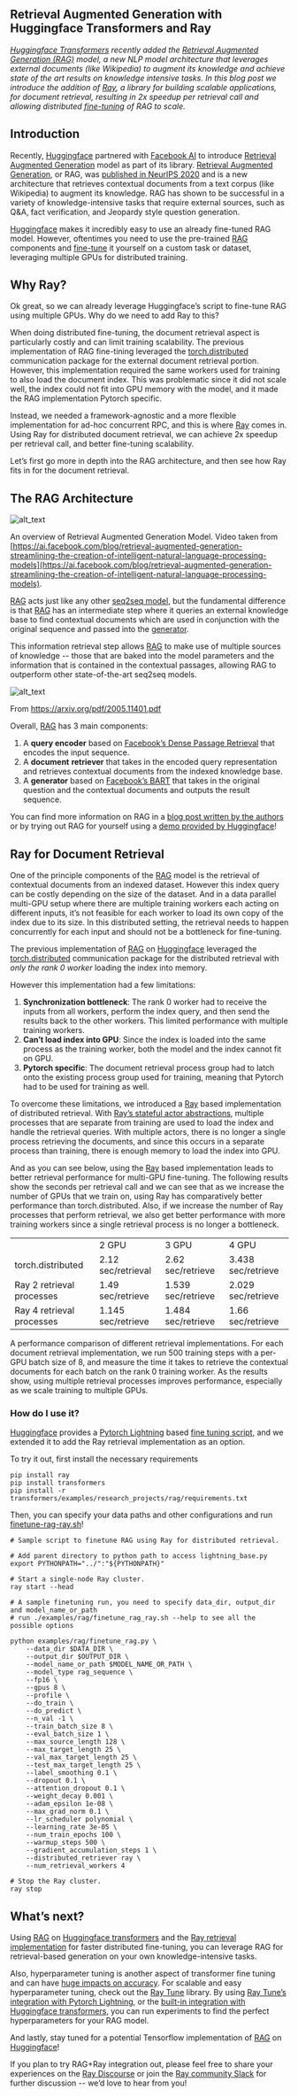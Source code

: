## Retrieval Augmented Generation with Huggingface Transformers and Ray

_[Huggingface Transformers](https://huggingface.co/) recently added the [Retrieval Augmented Generation (RAG)](https://twitter.com/huggingface/status/1310597560906780680) model, a new NLP model architecture that leverages external documents (like Wikipedia) to augment its knowledge and achieve state of the art results on knowledge intensive tasks. In this blog post we introduce the addition of [Ray](https://docs.ray.io/en/master/), a library for building scalable applications, for document retrieval, resulting in 2x speedup per retrieval call and allowing distributed [fine-tuning](https://github.com/huggingface/transformers/tree/master/examples/research_projects/rag) of RAG to scale._


## Introduction

Recently, [Huggingface](https://huggingface.co/) partnered with [Facebook AI](https://ai.facebook.com/) to introduce [Retrieval Augmented Generation](https://twitter.com/huggingface/status/1310597560906780680) model as part of its library. [Retrieval Augmented Generation](https://ai.facebook.com/blog/retrieval-augmented-generation-streamlining-the-creation-of-intelligent-natural-language-processing-models/), or RAG, was [published in NeurIPS 2020](https://arxiv.org/abs/2005.11401) and is a new architecture that retrieves contextual documents from a text corpus (like Wikipedia) to augment its knowledge. RAG has shown to be successful in a variety of knowledge-intensive tasks that require external sources, such as Q&A, fact verification, and Jeopardy style question generation.

[Huggingface](https://huggingface.co/) makes it incredibly easy to use an already fine-tuned RAG model. However, oftentimes you need to use the pre-trained [RAG](https://ai.facebook.com/blog/retrieval-augmented-generation-streamlining-the-creation-of-intelligent-natural-language-processing-models/) components and [fine-tune](https://huggingface.co/transformers/training.html) it yourself on a custom task or dataset, leveraging multiple GPUs for distributed training.


## Why Ray?

Ok great, so we can already leverage Huggingface’s script to fine-tune RAG using multiple GPUs. Why do we need to add Ray to this?

When doing distributed fine-tuning, the document retrieval aspect is particularly costly and can limit training scalability. The previous implementation of RAG fine-tining leveraged the [torch.distributed](https://pytorch.org/docs/stable/distributed.html) communication package for the external document retrieval portion. However, this implementation required the same workers used for training to also load the document index. This was problematic since it did not scale well, the index could not fit into GPU memory with the model, and it made the RAG implementation Pytorch specific.

Instead, we needed a framework-agnostic and a more flexible implementation for ad-hoc concurrent RPC, and this is where [Ray](https://ray.io/) comes in. Using Ray for distributed document retrieval, we can achieve 2x speedup per retrieval call, and better fine-tuning scalability.

Let’s first go more in depth into the RAG architecture, and then see how Ray fits in for the document retrieval.


## The RAG Architecture


![alt_text](assets/12_ray_rag/rag_gif.gif "image_tooltip")


An overview of Retrieval Augmented Generation Model. Video taken from [https://ai.facebook.com/blog/retrieval-augmented-generation-streamlining-the-creation-of-intelligent-natural-language-processing-models](https://ai.facebook.com/blog/retrieval-augmented-generation-streamlining-the-creation-of-intelligent-natural-language-processing-models).

[RAG](https://ai.facebook.com/blog/retrieval-augmented-generation-streamlining-the-creation-of-intelligent-natural-language-processing-models/) acts just like any other [seq2seq model](https://blog.keras.io/a-ten-minute-introduction-to-sequence-to-sequence-learning-in-keras.html), but the fundamental difference is that [RAG](https://ai.facebook.com/blog/retrieval-augmented-generation-streamlining-the-creation-of-intelligent-natural-language-processing-models/) has an intermediate step where it queries an external knowledge base to find contextual documents which are used in conjunction with the original sequence and passed into the [generator](https://huggingface.co/blog/how-to-generate).

This information retrieval step allows [RAG](https://ai.facebook.com/blog/retrieval-augmented-generation-streamlining-the-creation-of-intelligent-natural-language-processing-models/) to make use of multiple sources of knowledge -- those that are baked into the model parameters and the information that is contained in the contextual passages, allowing RAG to outperform other state-of-the-art seq2seq models.


![alt_text](assets/12_ray_rag/rag_architecture.png "image_tooltip")


From https://arxiv.org/pdf/2005.11401.pdf 

Overall, [RAG](https://ai.facebook.com/blog/retrieval-augmented-generation-streamlining-the-creation-of-intelligent-natural-language-processing-models/) has 3 main components:



1. A **query encoder** based on [Facebook’s Dense Passage Retrieval](https://arxiv.org/pdf/2004.04906.pdf) that encodes the input sequence.
2. A **document** **retriever**  that takes in the encoded query representation and retrieves contextual documents from the indexed knowledge base.
3. A **generator** based on [Facebook’s BART](https://arxiv.org/pdf/1910.13461.pdf) that takes in the original question and the contextual documents and outputs the result sequence.

You can find more information on RAG in a [blog post written by the authors](https://ai.facebook.com/blog/retrieval-augmented-generation-streamlining-the-creation-of-intelligent-natural-language-processing-models) or by trying out RAG for yourself using a [demo provided by Huggingface](https://huggingface.co/rag/)!


## Ray for Document Retrieval

One of the principle components of the [RAG](https://ai.facebook.com/blog/retrieval-augmented-generation-streamlining-the-creation-of-intelligent-natural-language-processing-models/) model is the retrieval of contextual documents from an indexed dataset. However this index query can be costly depending on the size of the dataset. And in a data parallel multi-GPU setup where there are multiple training workers each acting on different inputs, it’s not feasible for each worker to load its own copy of the index due to its size. In this distributed setting, the retrieval needs to happen concurrently for each input and should not be a bottleneck for fine-tuning.

The previous implementation of [RAG](https://ai.facebook.com/blog/retrieval-augmented-generation-streamlining-the-creation-of-intelligent-natural-language-processing-models/) on [Huggingface](https://huggingface.co/) leveraged the [torch.distributed](https://pytorch.org/docs/stable/distributed.html) communication package for the distributed retrieval with _only the rank 0 worker_ loading the index into memory. 

However this implementation had a few limitations:



1. **Synchronization bottleneck**: The rank 0 worker had to receive the inputs from all workers, perform the index query, and then send the results back to the other workers. This limited performance with multiple training workers.
2. **Can’t load index into GPU**: Since the index is loaded into the same process as the training worker, both the model and the index cannot fit on GPU.
3. **Pytorch specific**: The document retrieval process group had to latch onto the existing process group used for training, meaning that Pytorch had to be used for training as well.

To overcome these limitations, we introduced a [Ray](https://docs.ray.io/en/master/) based implementation of distributed retrieval. With [Ray’s stateful actor abstractions](https://docs.ray.io/en/master/actors.html), multiple processes that are separate from training are used to load the index and handle the retrieval queries. With multiple actors, there is no longer a single process retrieving the documents, and since this occurs in a separate process than training, there is enough memory to load the index into GPU.

And as you can see below, using the [Ray](https://docs.ray.io/en/master/) based implementation leads to better retrieval performance for multi-GPU fine-tuning. The following results show the seconds per retrieval call and we can see that as we increase the number of GPUs that we train on, using Ray has comparatively better performance than torch.distributed. Also, if we increase the number of Ray processes that perform retrieval, we also get better performance with more training workers since a single retrieval process is no longer a bottleneck.


<table>
  <tr>
   <td>
   </td>
   <td>2 GPU
   </td>
   <td>3 GPU
   </td>
   <td>4 GPU
   </td>
  </tr>
  <tr>
   <td>torch.distributed
   </td>
   <td>2.12 sec/retrieval
   </td>
   <td>2.62 sec/retrieve
   </td>
   <td>3.438 sec/retrieve
   </td>
  </tr>
  <tr>
   <td>Ray 2 retrieval processes
   </td>
   <td>1.49 sec/retrieve
   </td>
   <td>1.539 sec/retrieve
   </td>
   <td>2.029 sec/retrieve
   </td>
  </tr>
  <tr>
   <td>Ray 4 retrieval processes
   </td>
   <td>1.145 sec/retrieve
   </td>
   <td>1.484 sec/retrieve
   </td>
   <td>1.66 sec/retrieve
   </td>
  </tr>
</table>


A performance comparison of different retrieval implementations. For each document retrieval implementation, we run 500 training steps with a per-GPU batch size of 8, and measure the time it takes to retrieve the contextual documents for each batch on the rank 0 training worker. As the results show, using multiple retrieval processes improves performance, especially as we scale training to multiple GPUs.


### How do I use it?

[Huggingface](https://huggingface.co/) provides a [Pytorch Lightning](https://github.com/PyTorchLightning/pytorch-lightning) based [fine tuning script](https://github.com/huggingface/transformers/tree/master/examples/research_projects/rag), and we extended it to add the Ray retrieval implementation as an option. 

To try it out, first install the necessary requirements


```
pip install ray
pip install transformers
pip install -r transformers/examples/research_projects/rag/requirements.txt
```


Then, you can specify your data paths and other configurations and run [finetune-rag-ray.sh](https://github.com/huggingface/transformers/blob/master/examples/research_projects/rag/finetune_rag_ray.sh)!


```
# Sample script to finetune RAG using Ray for distributed retrieval.

# Add parent directory to python path to access lightning_base.py
export PYTHONPATH="../":"${PYTHONPATH}"

# Start a single-node Ray cluster.
ray start --head

# A sample finetuning run, you need to specify data_dir, output_dir and model_name_or_path
# run ./examples/rag/finetune_rag_ray.sh --help to see all the possible options

python examples/rag/finetune_rag.py \
    --data_dir $DATA_DIR \
    --output_dir $OUTPUT_DIR \
    --model_name_or_path $MODEL_NAME_OR_PATH \
    --model_type rag_sequence \
    --fp16 \
    --gpus 8 \
    --profile \
    --do_train \
    --do_predict \
    --n_val -1 \
    --train_batch_size 8 \
    --eval_batch_size 1 \
    --max_source_length 128 \
    --max_target_length 25 \
    --val_max_target_length 25 \
    --test_max_target_length 25 \
    --label_smoothing 0.1 \
    --dropout 0.1 \
    --attention_dropout 0.1 \
    --weight_decay 0.001 \
    --adam_epsilon 1e-08 \
    --max_grad_norm 0.1 \
    --lr_scheduler polynomial \
    --learning_rate 3e-05 \
    --num_train_epochs 100 \
    --warmup_steps 500 \
    --gradient_accumulation_steps 1 \
    --distributed_retriever ray \
    --num_retrieval_workers 4

# Stop the Ray cluster.
ray stop
```



## What’s next?

Using [RAG](https://ai.facebook.com/blog/retrieval-augmented-generation-streamlining-the-creation-of-intelligent-natural-language-processing-models) on [Huggingface transformers](https://github.com/huggingface/transformers/tree/master/examples/research_projects/rag) and the [Ray retrieval implementation](https://github.com/huggingface/transformers/blob/master/examples/research_projects/rag/finetune_rag_ray.sh) for faster distributed fine-tuning, you can leverage RAG for retrieval-based generation on your own knowledge-intensive tasks.

Also, hyperparameter tuning is another aspect of transformer fine tuning and can have [huge impacts on accuracy](https://medium.com/distributed-computing-with-ray/hyperparameter-optimization-for-transformers-a-guide-c4e32c6c989b). For scalable and easy hyperparameter tuning, check out the [Ray Tune](https://docs.ray.io/en/latest/tune/) library. By using [Ray Tune’s integration with Pytorch Lightning](https://medium.com/distributed-computing-with-ray/scaling-up-pytorch-lightning-hyperparameter-tuning-with-ray-tune-4bd9e1ff9929), or the [built-in integration with Huggingface transformers](https://huggingface.co/blog/ray-tune), you can run experiments to find the perfect hyperparameters for your RAG model.

And lastly, stay tuned for a potential Tensorflow implementation of [RAG](https://ai.facebook.com/blog/retrieval-augmented-generation-streamlining-the-creation-of-intelligent-natural-language-processing-models) on [Huggingface](https://huggingface.co/)!

If you plan to try RAG+Ray integration out, please feel free to share your experiences on the [Ray Discourse](https://discuss.ray.io/) or join the [Ray community Slack](https://docs.google.com/forms/d/e/1FAIpQLSfAcoiLCHOguOm8e7Jnn-JJdZaCxPGjgVCvFijHB5PLaQLeig/viewform) for further discussion -- we’d love to hear from you!
